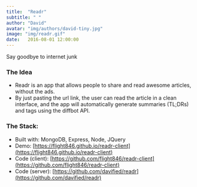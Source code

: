 ```yaml
---
title:  "Readr"
subtitle: " "
author: "David"
avatar: "img/authors/david-tiny.jpg"
image: "img/readr.gif"
date:   2016-08-01 12:00:00
---
```



Say goodbye to internet junk

### The Idea

- Readr is an app that allows people to share and read awesome articles, without the ads.
- By just pasting the url link, the user can read the article in a clean interface, and the app will automatically generate summaries (TL;DRs) and tags using the diffbot API.

### The Stack:

* Built with: MongoDB, Express, Node, JQuery  
* Demo: [https://flight846.github.io/readr-client](https://flight846.github.io/readr-client)  
* Code (client): [https://github.com/flight846/readr-client](https://github.com/flight846/readr-client)  
* Code (server): [https://github.com/davified/readr](https://github.com/davified/readr)  
